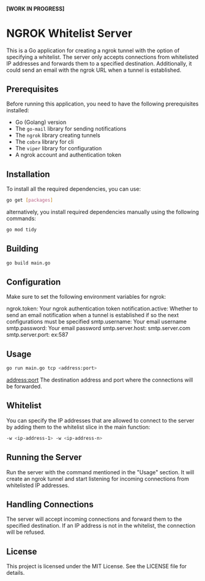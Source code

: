 #### [WORK IN PROGRESS] 
# NGROK Whitelist Server

This is a Go application for creating a ngrok tunnel with the option of specifying a whitelist. The server only accepts connections from whitelisted IP addresses and forwards them to a specified destination. Additionally, it could send an email with the ngrok URL when a tunnel is established.

## Prerequisites

Before running this application, you need to have the following prerequisites installed:

- Go (Golang) version
- The `go-mail` library for sending notifications
- The `ngrok` library creating tunnels
- The `cobra` library for cli
- The `viper` library for configuration
- A ngrok account and authentication token

## Installation

To install all the required dependencies, you can use:
```bash
go get [packages]
```

alternatively, you install required dependencies manually using the following commands:
```bash
go mod tidy
```

## Building

```bash
go build main.go
```

## Configuration
Make sure to set the following environment variables for ngrok:

ngrok.token: Your ngrok authentication token
notification.active: Whether to send an email notification when a tunnel is established if so the next configurations must be specified
    smtp.username: Your email username
    smtp.password: Your email password
    smtp.server.host: smtp.server.com
    smtp.server.port: ex:587


## Usage
```bash
go run main.go tcp <address:port> 
```

<address:port> The destination address and port where the connections will be forwarded.

## Whitelist
You can specify the IP addresses that are allowed to connect to the server by adding them to the whitelist slice in the main function:

```bash
-w <ip-address-1> -w <ip-address-n> 
```

## Running the Server
Run the server with the command mentioned in the "Usage" section. It will create an ngrok tunnel and start listening for incoming connections from whitelisted IP addresses.

## Handling Connections
The server will accept incoming connections and forward them to the specified destination. If an IP address is not in the whitelist, the connection will be refused.

## License
This project is licensed under the MIT License. See the LICENSE file for details.

